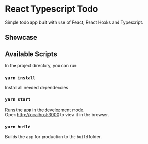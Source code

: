# React Typescript Todo
Simple todo app built with use of React, React Hooks and Typescript.

## Showcase



## Available Scripts

In the project directory, you can run:

### `yarn install`

Install all needed dependencies

### `yarn start`

Runs the app in the development mode.<br />
Open [http://localhost:3000](http://localhost:3000) to view it in the browser.


### `yarn build`

Builds the app for production to the `build` folder.<br />

